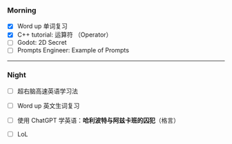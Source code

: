 ### Morning

- [x] Word up 单词复习
- [x] C++ tutorial: 运算符 （Operator）
- [ ] Godot: 2D Secret
- [ ] Prompts Engineer: Example of Prompts
---
### Night

- [ ] 超右脑高速英语学习法
- [ ] Word up 英文生词复习
- [ ] 使用 ChatGPT 学英语：**哈利波特与阿兹卡班的囚犯**（格言）
- [ ] LoL

